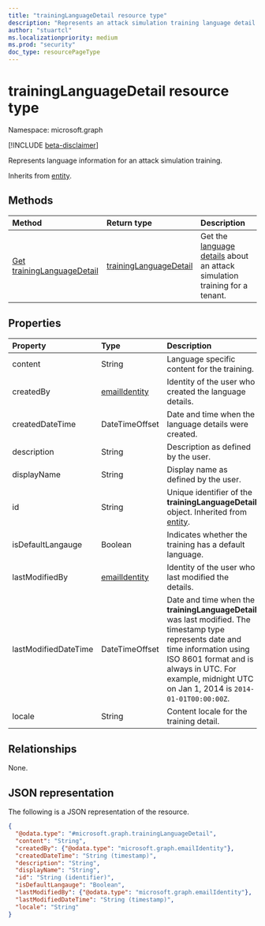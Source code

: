 ```yaml
---
title: "trainingLanguageDetail resource type"
description: "Represents an attack simulation training language detail."
author: "stuartcl"
ms.localizationpriority: medium
ms.prod: "security"
doc_type: resourcePageType
---
```


# trainingLanguageDetail resource type

Namespace: microsoft.graph

[!INCLUDE [beta-disclaimer](../../includes/beta-disclaimer.md)]

Represents language information for an attack simulation training.

Inherits from [entity](../resources/entity.md).

## Methods

|Method|Return type|Description|
|:---|:---|:---|
|[Get trainingLanguageDetail](../api/traininglanguagedetail-get.md)|[trainingLanguageDetail](../resources/traininglanguagedetail.md)|Get the [language details](../resources/traininglanguagedetail.md) about an attack simulation training for a tenant.|

## Properties

|Property|Type|Description|
|:---|:---|:---|
|content|String|Language specific content for the training.|
|createdBy|[emailIdentity](../resources/emailidentity.md)|Identity of the user who created the language details.|
|createdDateTime|DateTimeOffset|Date and time when the language details were created.|
|description|String|Description as defined by the user.|
|displayName|String|Display name as defined by the user.|
|id|String|Unique identifier of the **trainingLanguageDetail** object. Inherited from [entity](../resources/entity.md).|
|isDefaultLangauge|Boolean|Indicates whether the training has a default language.|
|lastModifiedBy|[emailIdentity](../resources/emailidentity.md)|Identity of the user who last modified the details.|
|lastModifiedDateTime|DateTimeOffset|Date and time when the **trainingLanguageDetail** was last modified. The timestamp type represents date and time information using ISO 8601 format and is always in UTC. For example, midnight UTC on Jan 1, 2014 is `2014-01-01T00:00:00Z`.|
|locale|String|Content locale for the training detail.|

## Relationships

None.

## JSON representation

The following is a JSON representation of the resource.

<!-- {
  "blockType": "resource",
  "keyProperty": "id",
  "@odata.type": "microsoft.graph.trainingLanguageDetail",
  "baseType": "microsoft.graph.entity",
  "openType": false
}
-->
``` json
{
  "@odata.type": "#microsoft.graph.trainingLanguageDetail",
  "content": "String",
  "createdBy": {"@odata.type": "microsoft.graph.emailIdentity"},
  "createdDateTime": "String (timestamp)",
  "description": "String",
  "displayName": "String",
  "id": "String (identifier)",
  "isDefaultLangauge": "Boolean",
  "lastModifiedBy": {"@odata.type": "microsoft.graph.emailIdentity"},
  "lastModifiedDateTime": "String (timestamp)",
  "locale": "String"
}
```
